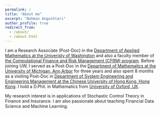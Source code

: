 ```yaml
---
permalink: /
title: "About me" 
excerpt: "Bahman Angoshtari"
author_profile: true
redirect_from: 
  - /about/
  - /about.html
---
```


I am a Research Associate (Post-Doc) in the [Department of Applied Mathematics at the Univeristy of Washington](https://amath.washington.edu/) and also a faculty member of [the Computational Finance and Risk Management (CFRM) program](https://depts.washington.edu/compfin/). Before joining UW, I served as a Post-Doc in the [Department of Mathematics at the University of Michigan, Ann Arbor](https://lsa.umich.edu/math) for three years and also spent 8 months as a visiting Post-Doc in [Department of System Engineering and Engineering Management at the Chinese University of Hong Kong, Hong Kong](http://www.se.cuhk.edu.hk/). I hold a D.Phil. in Mathematics from [University of Oxford, UK](https://www.maths.ox.ac.uk/).

My research interest is in applications of Stochastic Control Theory in Finance and Insurance. I am also passionate about teaching Financial Data Science and Machine Learning.
